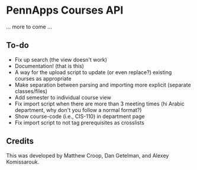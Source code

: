 PennApps Courses API
====================

... more to come ...

To-do
-----
* Fix up search (the view doesn't work)
* Documentation! (that is this)
* A way for the upload script to update (or even replace?) existing courses as appropriate
* Make separation between parsing and importing more explicit (separate classes/files)
* Add semester to individual course view
* Fix import script when there are more than 3 meeting times (hi Arabic department, why don't you follow a normal format?)
* Show course-code (i.e., CIS-110) in department page 
* Fix import script to not tag prerequisites as crosslists

Credits
-------
This was developed by Matthew Croop, Dan Getelman, and Alexey Komissarouk.
